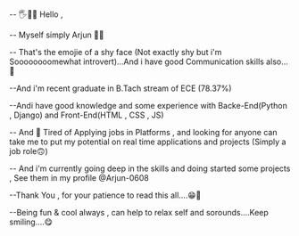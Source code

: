 -- 🖐️🖖👋 Hello  , 

-- Myself simply Arjun 😶‍🌫️ 

-- That's the emojie of a shy face (Not exactly shy but i'm Soooooooomewhat introvert)...And i have good Communication skills also...👻

--And i'm recent graduate in B.Tach stream of ECE (78.37%)

--Andi have good knowledge and some experience with Backe-End(Python , Django) and Front-End(HTML , CSS , JS)

-- And 🙂 Tired of Applying jobs in Platforms  , and looking for anyone can take me to put my potential on real time applications and projects (Simply a job role🙃) 

-- And i'm currently going deep in the skills and doing started some projects , See them in my profile @Arjun-0608

--Thank You , for your patience to read this all....😁🤝

--Being fun & cool always , can help to relax self and sorounds....Keep smiling....😋

<!---
Arjun-0608/Arjun-0608 is a ✨ special ✨ repository because its `README.md` (this file) appears on your GitHub profile.
You can click the Preview link to take a look at your changes.
--->
